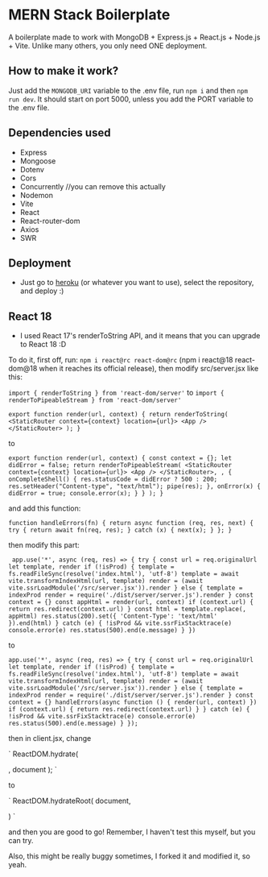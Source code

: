 # MERN Stack Boilerplate

A boilerplate made to work with MongoDB + Express.js + React.js + Node.js + Vite. Unlike many others, you only need ONE deployment.

## How to make it work?

Just add the `MONGODB_URI` variable to the .env file, run `npm i` and then `npm run dev`. It should start on port 5000, unless you add the PORT variable to the .env file.

## Dependencies used

  - Express
  - Mongoose
  - Dotenv
  - Cors
  - Concurrently //you can remove this actually
  - Nodemon
  - Vite
  - React
  - React-router-dom
  - Axios
  - SWR

## Deployment

- Just go to [heroku](https://heroku.com/) (or whatever you want to use), select the repository, and deploy :)

## React 18

- I used React 17's renderToString API, and it means that you can upgrade to React 18 :D

To do it, first off, run: `npm i react@rc react-dom@rc` (npm i react@18 react-dom@18 when it reaches its official release), then modify src/server.jsx like this:

`import { renderToString } from 'react-dom/server'` to `import { renderToPipeableStream } from 'react-dom/server'`

`
export function render(url, context) {
    return renderToString(
        <StaticRouter context={context} location={url}>
            <App />
        </StaticRouter>
    );
}
`

to

`
export function render(url, context) {
  const context = {};
  let didError = false;
  return renderToPipeableStream(
    <StaticRouter context={context} location={url}>
      <App />
    </StaticRouter>,
    ,
    {
      onCompleteShell() {
        res.statusCode = didError ? 500 : 200;
        res.setHeader("Content-type", "text/html");
        pipe(res);
      },
      onError(x) {
        didError = true;
        console.error(x);
      }
    }
  );
}
`

and add this function:

`
function handleErrors(fn) {
  return async function (req, res, next) {
    try {
      return await fn(req, res);
    }
    catch (x) {
      next(x);
    }
  };
}
`

then modify this part:

`
app.use('*', async (req, res) => {
    try {
      const url = req.originalUrl
      let template, render
      if (!isProd) {
        template = fs.readFileSync(resolve('index.html'), 'utf-8')
        template = await vite.transformIndexHtml(url, template)
        render = (await vite.ssrLoadModule('/src/server.jsx')).render
      }
      else {
        template = indexProd
        render = require('./dist/server/server.js').render
      }
      const context = {}
      const appHtml = render(url, context)
      if (context.url) {
        return res.redirect(context.url)
      }
      const html = template.replace(`<!--content-->`, appHtml)
      res.status(200).set({ 'Content-Type': 'text/html' }).end(html)
    }
    catch (e) {
      !isProd && vite.ssrFixStacktrace(e)
      console.error(e)
      res.status(500).end(e.message)
    }
  })
`

to

`
app.use('*', async (req, res) => {
    try {
      const url = req.originalUrl
      let template, render
      if (!isProd) {
        template = fs.readFileSync(resolve('index.html'), 'utf-8')
        template = await vite.transformIndexHtml(url, template)
        render = (await vite.ssrLoadModule('/src/server.jsx')).render
      }
      else {
        template = indexProd
        render = require('./dist/server/server.js').render
      }
      const context = {}
      handleErrors(async function () {
        render(url, context)
      })
      if (context.url) {
        return res.redirect(context.url)
      }
    }
    catch (e) {
      !isProd && vite.ssrFixStacktrace(e)
      console.error(e)
      res.status(500).end(e.message)
    }
  });
`

then in client.jsx, change

`
ReactDOM.hydrate(
  <Html>
    <BrowserRouter>
      <App />
    </BrowserRouter>
  </Html>,
  document
);
`

to

`
ReactDOM.hydrateRoot(
  document,
  <Html>
    <BrowserRouter>
      <App />
    </BrowserRouter>
  </Html>
)
`

and then you are good to go! Remember, I haven't test this myself, but you can try.

Also, this might be really buggy sometimes, I forked it and modified it, so yeah.

